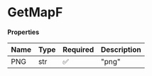 # GetMapF

**Properties**

| Name | Type | Required | Description |
| :--- | :--- | :------- | :---------- |
| PNG  | str  | ✅       | "png"       |

<!-- This file was generated by liblab | https://liblab.com/ -->
